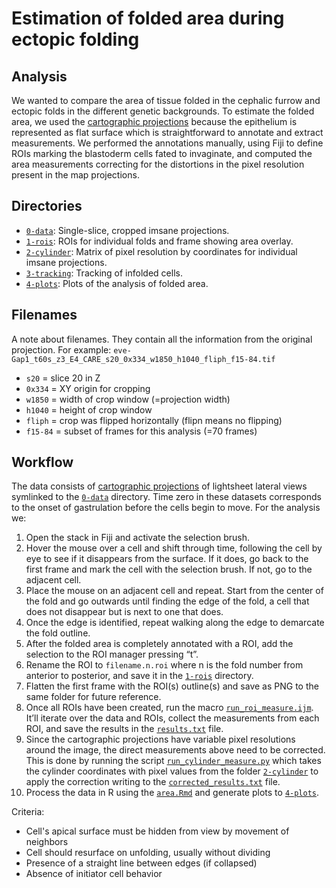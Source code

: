 # Estimation of folded area during ectopic folding

## Analysis

We wanted to compare the area of tissue folded in the cephalic furrow and ectopic folds in the different genetic backgrounds.
To estimate the folded area, we used the [cartographic projections](../../0-data/imsane) because the epithelium is represented as flat surface which is straightforward to annotate and extract measurements.
We performed the annotations manually, using Fiji to define ROIs marking the blastoderm cells fated to invaginate, and computed the area measurements correcting for the distortions in the pixel resolution present in the map projections.

## Directories

- [`0-data`](0-data): Single-slice, cropped imsane projections.
- [`1-rois`](1-rois): ROIs for individual folds and frame showing area overlay. 
- [`2-cylinder`](2-cylinder): Matrix of pixel resolution by coordinates for individual imsane projections.
- [`3-tracking`](3-tracking): Tracking of infolded cells.
- [`4-plots`](4-plots): Plots of the analysis of folded area.

## Filenames

A note about filenames.
They contain all the information from the original projection.
For example: `eve-Gap1_t60s_z3_E4_CARE_s20_0x334_w1850_h1040_fliph_f15-84.tif`

- `s20` = slice 20 in Z
- `0x334` = XY origin for cropping
- `w1850` = width of crop window (=projection width)
- `h1040` = height of crop window
- `fliph` = crop was flipped horizontally (flipn means no flipping)
- `f15-84` = subset of frames for this analysis (=70 frames)

## Workflow

The data consists of [cartographic projections](../../0-data/imsane) of lightsheet lateral views symlinked to the [`0-data`](0-data) directory.
Time zero in these datasets corresponds to the onset of gastrulation before the cells begin to move.
For the analysis we:

1. Open the stack in Fiji and activate the selection brush.
2. Hover the mouse over a cell and shift through time, following the cell by eye to see if it disappears from the surface. If it does, go back to the first frame and mark the cell with the selection brush. If not, go to the adjacent cell.
3. Place the mouse on an adjacent cell and repeat. Start from the center of the fold and go outwards until finding the edge of the fold, a cell that does not disappear but is next to one that does.
4. Once the edge is identified, repeat walking along the edge to demarcate the fold outline.
5. After the folded area is completely annotated with a ROI, add the selection to the ROI manager pressing “t”.
6. Rename the ROI to `filename.n.roi` where n is the fold number from anterior to posterior, and save it in the [`1-rois`](1-rois) directory.
7. Flatten the first frame with the ROI(s) outline(s) and save as PNG to the same folder for future reference.
8. Once all ROIs have been created, run the macro [`run_roi_measure.ijm`](run_roi_measure.ijm). It’ll iterate over the data and ROIs, collect the measurements from each ROI, and save the results in the [`results.txt`](results.txt) file.
9. Since the cartographic projections have variable pixel resolutions around the image, the direct measurements above need to be corrected. This is done by running the script [`run_cylinder_measure.py`](run_cylinder_measure.py) which takes the cylinder coordinates with pixel values from the folder [`2-cylinder`](2-cylinder) to apply the correction writing to the [`corrected_results.txt`](corrected_results.txt) file.
10. Process the data in R using the [`area.Rmd`](area.Rmd) and generate plots to [`4-plots`](4-plots).

Criteria:
- Cell's apical surface must be hidden from view by movement of neighbors
- Cell should resurface on unfolding, usually without dividing
- Presence of a straight line between edges (if collapsed)
- Absence of initiator cell behavior
